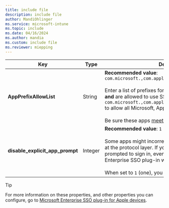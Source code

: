 ```yaml
---
title: include file
description: include file
author: MandiOhlinger
ms.service: microsoft-intune
ms.topic: include
ms.date: 04/16/2024
ms.author: mandia
ms.custom: include file
ms.reviewer: miepping
---
```


<!-- This include file is used in the Apple Enterprise SSO deployment guide docs for generic MDMs. -->

| Key | Type | Description |
| --- | --- | --- |
| **AppPrefixAllowList** | String |  **Recommended value**: `com.microsoft.,com.apple.,com.jamf.,com.jamfsoftware.` <br/><br/> Enter a list of prefixes for apps that don't support MSAL **and** are allowed to use SSO. For example, enter `com.microsoft.,com.apple.,com.jamf.,com.jamfsoftware.` to allow all Microsoft, Apple, and Jamf Pro apps.<br/><br/>Be sure these apps [meet the allowlist requirements](/azure/active-directory/develop/apple-sso-plugin#enable-sso-for-apps-that-dont-use-a-microsoft-identity-platform-library).|
| **disable_explicit_app_prompt** | Integer | **Recommended value**: `1` <br/><br/> Some apps might incorrectly enforce end-user prompts at the protocol layer. If you see this problem, users are prompted to sign in, even though the Microsoft Enterprise SSO plug-in works for other apps. <br/><br/>When set to `1` (one), you reduce these prompts. |

> [!TIP]
> For more information on these properties, and other properties you can configure, go to [Microsoft Enterprise SSO plug-in for Apple devices](/azure/active-directory/develop/apple-sso-plugin#more-configuration-options).
